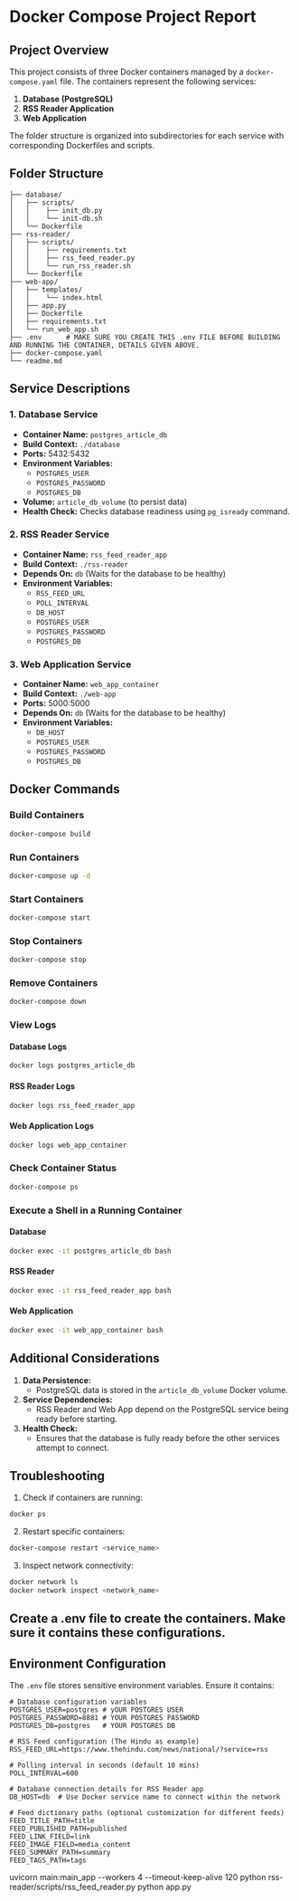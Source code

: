 # Docker Compose Project Report

## Project Overview
This project consists of three Docker containers managed by a `docker-compose.yaml` file. The containers represent the following services:

1. **Database (PostgreSQL)**
2. **RSS Reader Application**
3. **Web Application**

The folder structure is organized into subdirectories for each service with corresponding Dockerfiles and scripts.

## Folder Structure
```
├── database/
│   ├── scripts/
│   │    ├── init_db.py
│   │    └── init-db.sh
│   └── Dockerfile
├── rss-reader/
│   ├── scripts/
│   │    ├── requirements.txt
│   │    ├── rss_feed_reader.py
│   │    └── run_rss_reader.sh
│   └── Dockerfile
├── web-app/
│   ├── templates/
│   │    └── index.html
│   ├── app.py
│   ├── Dockerfile
│   ├── requirements.txt
│   └── run_web_app.sh
├── .env      # MAKE SURE YOU CREATE THIS .env FILE BEFORE BUILDING AND RUNNING THE CONTAINER, DETAILS GIVEN ABOVE.
├── docker-compose.yaml
└── readme.md
```

## Service Descriptions

### 1. Database Service
- **Container Name:** `postgres_article_db`
- **Build Context:** `./database`
- **Ports:** 5432:5432
- **Environment Variables:**
  - `POSTGRES_USER`
  - `POSTGRES_PASSWORD`
  - `POSTGRES_DB`
- **Volume:** `article_db_volume` (to persist data)
- **Health Check:** Checks database readiness using `pg_isready` command.

### 2. RSS Reader Service
- **Container Name:** `rss_feed_reader_app`
- **Build Context:** `./rss-reader`
- **Depends On:** `db` (Waits for the database to be healthy)
- **Environment Variables:**
  - `RSS_FEED_URL`
  - `POLL_INTERVAL`
  - `DB_HOST`
  - `POSTGRES_USER`
  - `POSTGRES_PASSWORD`
  - `POSTGRES_DB`

### 3. Web Application Service
- **Container Name:** `web_app_container`
- **Build Context:** `./web-app`
- **Ports:** 5000:5000
- **Depends On:** `db` (Waits for the database to be healthy)
- **Environment Variables:**
  - `DB_HOST`
  - `POSTGRES_USER`
  - `POSTGRES_PASSWORD`
  - `POSTGRES_DB`

## Docker Commands

### Build Containers
```bash
docker-compose build
```

### Run Containers
```bash
docker-compose up -d
```

### Start Containers
```bash
docker-compose start
```

### Stop Containers
```bash
docker-compose stop
```

### Remove Containers
```bash
docker-compose down
```

### View Logs

#### Database Logs
```bash
docker logs postgres_article_db
```

#### RSS Reader Logs
```bash
docker logs rss_feed_reader_app
```

#### Web Application Logs
```bash
docker logs web_app_container
```

### Check Container Status
```bash
docker-compose ps
```

### Execute a Shell in a Running Container

#### Database
```bash
docker exec -it postgres_article_db bash
```

#### RSS Reader
```bash
docker exec -it rss_feed_reader_app bash
```

#### Web Application
```bash
docker exec -it web_app_container bash
```


## Additional Considerations
1. **Data Persistence:**
   - PostgreSQL data is stored in the `article_db_volume` Docker volume.
2. **Service Dependencies:**
   - RSS Reader and Web App depend on the PostgreSQL service being ready before starting.
3. **Health Check:**
   - Ensures that the database is fully ready before the other services attempt to connect.

## Troubleshooting
1. Check if containers are running:
```bash
docker ps
```

2. Restart specific containers:
```bash
docker-compose restart <service_name>
```

3. Inspect network connectivity:
```bash
docker network ls
docker network inspect <network_name>
```


## Create a .env file to create the containers. Make sure it contains these configurations.
## Environment Configuration
The `.env` file stores sensitive environment variables. Ensure it contains:

```
# Database configuration variables
POSTGRES_USER=postgres # yOUR POSTGRES USER
POSTGRES_PASSWORD=8881 # YOUR POSTGRES PASSWORD
POSTGRES_DB=postgres   # YOUR POSTGRES DB

# RSS Feed configuration (The Hindu as example)
RSS_FEED_URL=https://www.thehindu.com/news/national/?service=rss

# Polling interval in seconds (default 10 mins)
POLL_INTERVAL=600

# Database connection details for RSS Reader app
DB_HOST=db  # Use Docker service name to connect within the network

# Feed dictionary paths (optional customization for different feeds)
FEED_TITLE_PATH=title  
FEED_PUBLISHED_PATH=published  
FEED_LINK_FIELD=link  
FEED_IMAGE_FIELD=media_content
FEED_SUMMARY_PATH=summary  
FEED_TAGS_PATH=tags
```
uvicorn main:main_app --workers 4 --timeout-keep-alive 120
python rss-reader/scripts/rss_feed_reader.py
python app.py
